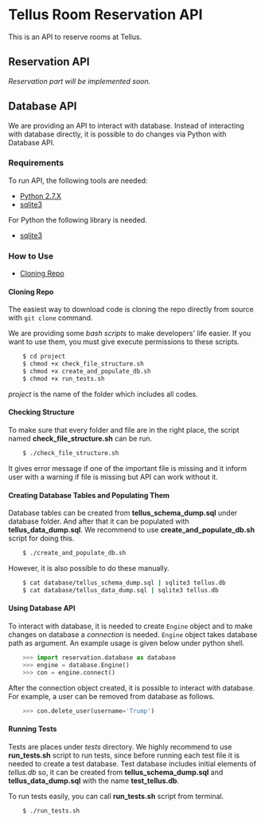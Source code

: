 # Tellus Room Reservation API

This is an API to reserve rooms at Tellus.

## Reservation API

*Reservation part will be implemented soon.*

## Database API

We are providing an API to interact with database. Instead of interacting with 
database directly, it is possible to do changes via Python with Database API.

### Requirements

To run API, the following tools are needed:

* [Python 2.7.X](https://www.python.org/download/releases/2.7/)
* [sqlite3](https://www.sqlite.org/)

For Python the following library is needed.

* [sqlite3](https://docs.python.org/2/library/sqlite3.html)

### How to Use

* [Cloning Repo](markdown-header-cloning-repo)

#### Cloning Repo

The easiest way to download code is cloning the repo directly from source 
with `git clone` command.

We are providing some _bash scripts_ to make developers' life easier.
If you want to use them, you must give execute permissions to these scripts.

```bash
    $ cd project
    $ chmod +x check_file_structure.sh
    $ chmod +x create_and_populate_db.sh
    $ chmod +x run_tests.sh
```

_project_ is the name of the folder which includes all codes.

#### Checking Structure

To make sure that every folder and file are in the right place, the script
named **check_file_structure.sh** can be run.

```bash
    $ ./check_file_structure.sh
```

It gives error message if one of the important file is missing and it inform 
user with a warning if file is missing but API can work without it.

#### Creating Database Tables and Populating Them

Database tables can be created from **tellus_schema_dump.sql** under database
folder. And after that it can be populated with **tellus_data_dump.sql**.
We recommend to use **create_and_populate_db.sh** script for doing this.

```bash
    $ ./create_and_populate_db.sh
```

However, it is also possible to do these manually.

```bash
    $ cat database/tellus_schema_dump.sql | sqlite3 tellus.db
    $ cat database/tellus_data_dump.sql | sqlite3 tellus.db
```

#### Using Database API

To interact with database, it is needed to create `Engine` object and to make
changes on database a _connection_ is needed. `Engine` object takes database 
path as argument. An example usage is given below under python shell.

```python
    >>> import reservation.database as database
    >>> engine = database.Engine()
    >>> con = engine.connect()
```

After the connection object created, it is possible to interact with database.
For example, a user can be removed from database as follows.

```python
    >>> con.delete_user(username='Trump')
```

#### Running Tests

Tests are places under _tests_ directory. We highly recommend to use 
**run_tests.sh** script to run tests, since before running each test file
it is needed to create a test database. Test database includes initial elements 
of _tellus.db_ so, it can be created from **tellus_schema_dump.sql** and 
**tellus_data_dump.sql** with the name **test_tellus.db**.

To run tests easily, you can call **run_tests.sh** script from terminal.

```bash
    $ ./run_tests.sh
```
